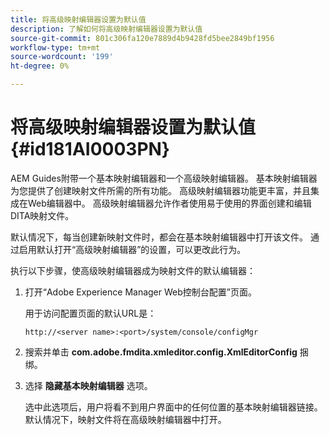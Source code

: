 ```yaml
---
title: 将高级映射编辑器设置为默认值
description: 了解如何将高级映射编辑器设置为默认值
source-git-commit: 801c306fa120e7889d4b9428fd5bee2849bf1956
workflow-type: tm+mt
source-wordcount: '199'
ht-degree: 0%

---
```



# 将高级映射编辑器设置为默认值 {#id181AI0003PN}

AEM Guides附带一个基本映射编辑器和一个高级映射编辑器。 基本映射编辑器为您提供了创建映射文件所需的所有功能。 高级映射编辑器功能更丰富，并且集成在Web编辑器中。 高级映射编辑器允许作者使用易于使用的界面创建和编辑DITA映射文件。

默认情况下，每当创建新映射文件时，都会在基本映射编辑器中打开该文件。 通过启用默认打开“高级映射编辑器”的设置，可以更改此行为。

执行以下步骤，使高级映射编辑器成为映射文件的默认编辑器：

1. 打开“Adobe Experience Manager Web控制台配置”页面。

   用于访问配置页面的默认URL是：

   ```http
   http://<server name>:<port>/system/console/configMgr
   ```

1. 搜索并单击 **com.adobe.fmdita.xmleditor.config.XmlEditorConfig** 捆绑。

1. 选择 **隐藏基本映射编辑器** 选项。

   选中此选项后，用户将看不到用户界面中的任何位置的基本映射编辑器链接。 默认情况下，映射文件将在高级映射编辑器中打开。


